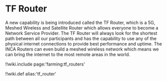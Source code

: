 # TF Router

A new capability is being introduced called the TF Router, which is a 5G, Meshed Wireless and Satellite Router which allows everyone to become a Network Service Provider. The TF Router will always look for the shortest path between all our participants and has the capability to use any of the physical internet connections to provide best performance and uptime. The INCA Routers can even build a meshed wireless network which means we can bring the internet to the most remote areas in the world.


!!wiki.include page:'farming:tf_routers'

!!wiki.def alias:'tf_router'
